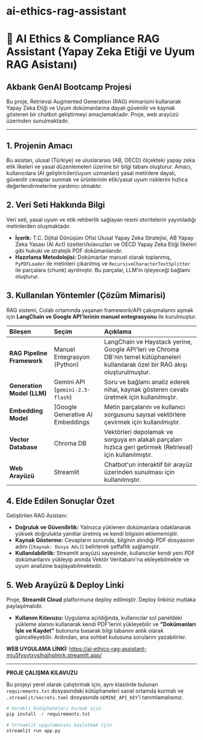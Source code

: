 # ai-ethics-rag-assistant
# 🤖 AI Ethics & Compliance RAG Assistant (Yapay Zeka Etiği ve Uyum RAG Asistanı)

## Akbank GenAI Bootcamp Projesi

Bu proje, Retrieval Augmented Generation (RAG) mimarisini kullanarak Yapay Zeka Etiği ve Uyum dokümanlarına dayalı güvenilir ve kaynak gösteren bir chatbot geliştirmeyi amaçlamaktadır. Proje, web arayüzü üzerinden sunulmaktadır.

---

## 1. Projenin Amacı

Bu asistan, ulusal (Türkiye) ve uluslararası (AB, OECD) ölçekteki yapay zeka etik ilkeleri ve yasal düzenlemeleri üzerine bir bilgi tabanı oluşturur. Amacı, kullanıcılara (AI geliştiricileri/uyum uzmanları) yasal metinlere dayalı, güvenilir cevaplar sunmak ve ürünlerinin etik/yasal uyum risklerini hızlıca değerlendirmelerine yardımcı olmaktır.

## 2. Veri Seti Hakkında Bilgi

Veri seti, yasal uyum ve etik rehberlik sağlayan resmi otoritelerin yayımladığı metinlerden oluşmaktadır.

* **İçerik:** T.C. Dijital Dönüşüm Ofisi Ulusal Yapay Zeka Stratejisi, AB Yapay Zeka Yasası (AI Act) özetleri/kılavuzları ve OECD Yapay Zeka Etiği İlkeleri gibi hukuki ve stratejik PDF dokümanlarıdır.
* **Hazırlama Metodolojisi:** Dokümanlar manuel olarak toplanmış, `PyPDFLoader` ile metinleri çıkarılmış ve `RecursiveCharacterTextSplitter` ile parçalara (chunk) ayrılmıştır. Bu parçalar, LLM'in işleyeceği bağlamı oluşturur.

## 3. Kullanılan Yöntemler (Çözüm Mimarisi)

RAG sistemi, Colab ortamında yaşanan framework/API çakışmalarını aşmak için **LangChain ve Google API'lerinin manuel entegrasyonu** ile kurulmuştur.

| Bileşen | Seçim | Açıklama |
| :--- | :--- | :--- |
| **RAG Pipeline Framework** | Manuel Entegrasyon (Python) | LangChain ve Haystack yerine, Google API'leri ve Chroma DB'nin temel kütüphaneleri kullanılarak özel bir RAG akışı oluşturulmuştur. |
| **Generation Model (LLM)** | Gemini API (`gemini-2.5-flash`)  | Soru ve bağlamı analiz ederek nihai, kaynak gösteren cevabı üretmek için kullanılmıştır. |
| **Embedding Model** | ]Google Generative AI Embeddings  | Metin parçalarını ve kullanıcı sorgusunu sayısal vektörlere çevirmek için kullanılmıştır. |
| **Vector Database** | Chroma DB  | Vektörleri depolamak ve sorguya en alakalı parçaları hızlıca geri getirmek (Retrieval) için kullanılmıştır. |
| **Web Arayüzü** | Streamlit | Chatbot'un interaktif bir arayüz üzerinden sunulması için kullanılmıştır. |

## 4. Elde Edilen Sonuçlar Özet

Geliştirilen RAG Asistanı:

* **Doğruluk ve Güvenilirlik:** Yalnızca yüklenen dokümanlara odaklanarak yüksek doğrulukta yanıtlar üretmiş ve kendi bilgisini eklememiştir.
* **Kaynak Gösterme:** Cevapların sonunda, bilginin alındığı PDF dosyasının adını (`[Kaynak: Dosya Adı]`) belirterek şeffaflık sağlamıştır.
* **Kullanılabilirlik:** Streamlit arayüzü sayesinde, kullanıcılar kendi yeni PDF dokümanlarını yükleyip anında Vektör Veritabanı'na ekleyebilmekte ve uyum analizine başlayabilmektedir.

## 5. Web Arayüzü & Deploy Linki

Proje, **Streamlit Cloud** platformuna deploy edilmiştir. Deploy linkiniz mutlaka paylaşılmalıdır.

* **Kullanım Kılavuzu:** Uygulama açıldığında, kullanıcılar sol paneldeki yükleme alanını kullanarak kendi PDF'lerini yükleyebilir ve **"Dokümanları İşle ve Kaydet"** butonuna basarak bilgi tabanını anlık olarak güncelleyebilir. Ardından, ana sohbet kutusuna sorularını yazabilirler.

**WEB UYGULAMA LİNKİ:**
https://ai-ethics-rag-assistant-mju5fysvtxyslhqjhplmrk.streamlit.app/

---

**PROJE ÇALIŞMA KILAVUZU**

Bu projeyi yerel olarak çalıştırmak için, aynı klasörde bulunan `requirements.txt` dosyasındaki kütüphaneleri sanal ortamda kurmalı ve `.streamlit/secrets.toml` dosyasında `GEMINI_API_KEY`'i tanımlamalısınız.

```bash
# Gerekli kütüphaneleri kurmak için
pip install -r requirements.txt

# Streamlit uygulamasını başlatmak için
streamlit run app.py

